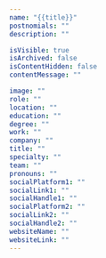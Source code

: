 ```yaml
---
name: "{{title}}"
postnomials: ""
description: ""

isVisible: true
isArchived: false
isContentHidden: false
contentMessage: ""

image: ""
role: ""
location: ""
education: ""
degree: ""
work: ""
company: ""
title: ""
specialty: ""
team: ""
pronouns: ""
socialPlatform1: ""
socialLink1: ""
socialHandle1: ""
socialPlatform2: ""
socialLink2: ""
socialHandle2: ""
websiteName: ""
websiteLink: ""
---
```

